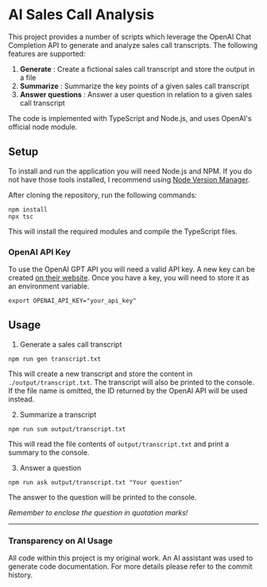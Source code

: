 # AI Sales Call Analysis

This project provides a number of scripts which leverage the OpenAI Chat Completion API to generate and analyze sales call transcripts. The following features are supported:

1. **Generate** : Create a fictional sales call transcript and store the output in a file
2. **Summarize** : Summarize the key points of a given sales call transcript
3. **Answer questions** : Answer a user question in relation to a given sales call transcript

The code is implemented with TypeScript and Node.js, and uses OpenAI's official node module.

## Setup

To install and run the application you will need Node.js and NPM. If you do not have those tools installed, I recommend using [Node Version Manager](https://github.com/nvm-sh/nvm).

After cloning the repository, run the following commands:
```
npm install
npx tsc
```
This will install the required modules and compile the TypeScript files.

### OpenAI API Key

To use the OpenAI GPT API you will need a valid API key. A new key can be created [on their website](https://platform.openai.com/api-keys). Once you have a key, you will need to store it as an environment variable.
```
export OPENAI_API_KEY="your_api_key"
```

## Usage

1. Generate a sales call transcript
```
npm run gen transcript.txt
```
This will create a new transcript and store the content in `./output/transcript.txt`. The transcript will also be printed to the console. If the file name is omitted, the ID returned by the OpenAI API will be used instead.

2. Summarize a transcript
```
npm run sum output/transcript.txt
```
This will read the file contents of `output/transcript.txt` and print a summary to the console.

3. Answer a question
```
npm run ask output/transcript.txt "Your question"
```
The answer to the question will be printed to the console.

*Remember to enclose the question in quotation marks!*

---

### Transparency on AI Usage

All code within this project is my original work. An AI assistant was used to generate code documentation. For more details please refer to the commit history.
